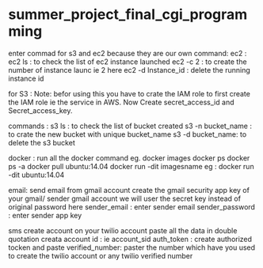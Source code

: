 # summer_project_final_cgi_programming

enter commad for s3 and ec2 because they are our own command:
ec2 : 
ec2 ls : to check the list of ec2 instance launched
ec2 -c 2 : to create the number of instance launc ie 2 here
ec2 -d Instance_id : delete the running instance id 

for S3 :
Note: befor using this you have to crate the IAM role
to first create the IAM role ie the service in AWS. Now Create secret_access_id and Secret_access_key.

commands :
s3 ls : to check the list of bucket created
s3 -n bucket_name : to crate the new bucket with unique bucket_name
s3 -d bucket_name: to delete the s3 bucket 

docker : 
run all the docker command
eg. docker images
docker ps
docker ps -a
docker pull ubuntu:14.04
docker run -dit imagesname eg : docker run -dit ubuntu:14.04

email: 
send email from gmail account 
create the gmail security app key of your gmail/ sender gmail account
we will user the secret key instead of original password here
sender_email : enter sender email
sender_password : enter sender app key

sms
create account on your twilio account
paste all the data in double quotation
creata account id : ie account_sid
auth_token : create authorized tocken and paste
verified_number: paster the number which have you used to create the twilio account or any twilio verified number
